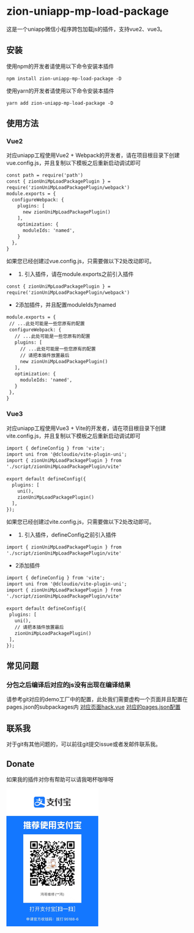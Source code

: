 # zion-uniapp-mp-load-package
这是一个uniapp微信小程序跨包加载js的插件，支持vue2、vue3。

## 安装
使用npm的开发者请使用以下命令安装本插件
````
npm install zion-uniapp-mp-load-package -D
````
使用yarn的开发者请使用以下命令安装本插件
````
yarn add zion-uniapp-mp-load-package -D
````

## 使用方法
### Vue2
对应uniapp工程使用Vue2 + Webpack的开发者，请在项目根目录下创建vue.config.js，并且复制以下模板之后重新启动调试即可
````
const path = require('path')
const { zionUniMpLoadPackagePlugin } = require('zionUniMpLoadPackagePlugin/webpack')
module.exports = {
  configureWebpack: {
    plugins: [
      new zionUniMpLoadPackagePlugin()
    ],
    optimization: {
      moduleIds: 'named',
    }
  },
}

````
如果您已经创建过vue.config.js，只需要做以下2处改动即可。
- 1. 引入插件，请在module.exports之前引入插件
````
const { zionUniMpLoadPackagePlugin } = require('zionUniMpLoadPackagePlugin/webpack')
````
- 2添加插件，并且配置moduleIds为named
 ````
module.exports = {
  // ...此处可能是一些您原有的配置
  configureWebpack: {
    // ...此处可能是一些您原有的配置
    plugins: [
      // ...此处可能是一些您原有的配置
      // 请把本插件放置最后  
      new zionUniMpLoadPackagePlugin()
    ],
    optimization: {
      moduleIds: 'named',
    }
  },
}
````

### Vue3
对应uniapp工程使用Vue3 + Vite的开发者，请在项目根目录下创建vite.config.js，并且复制以下模板之后重新启动调试即可
````
import { defineConfig } from 'vite';
import uni from '@dcloudio/vite-plugin-uni';
import { zionUniMpLoadPackagePlugin } from './script/zionUniMpLoadPackagePlugin/vite'

export default defineConfig({
  plugins: [
    uni(),
    zionUniMpLoadPackagePlugin()
  ],
});

````
如果您已经创建过vite.config.js，只需要做以下2处改动即可。
- 1. 引入插件，defineConfig之前引入插件
````
import { zionUniMpLoadPackagePlugin } from './script/zionUniMpLoadPackagePlugin/vite'
````
- 2添加插件
 ````
import { defineConfig } from 'vite';
import uni from '@dcloudio/vite-plugin-uni';
import { zionUniMpLoadPackagePlugin } from './script/zionUniMpLoadPackagePlugin/vite'

export default defineConfig({
  plugins: [
    uni(),
    // 请把本插件放置最后  
    zionUniMpLoadPackagePlugin()
  ],
});
````

## 常见问题
### 分包之后编译后对应的js没有出现在编译结果
请参考git对应的demo工厂中的配置，此处我们需要虚构一个页面并且配置在pages.json的subpackages内
[对应页面hack.vue](https://github.com/zionLZH/zion-uniapp-mp-load-package/blob/main/packageA/hack.vue)
[对应的pages.json配置](https://github.com/zionLZH/zion-uniapp-mp-load-package/blob/main/pages.json#L27)

## 联系我
对于git有其他问题的，可以前往git提交issue或者发邮件联系我。

## Donate
如果我的插件对你有帮助可以请我喝杯咖啡呀  


![donate.png](https://raw.githubusercontent.com/zionLZH/zion-uniapp-mp-load-package/main/donate.png)
